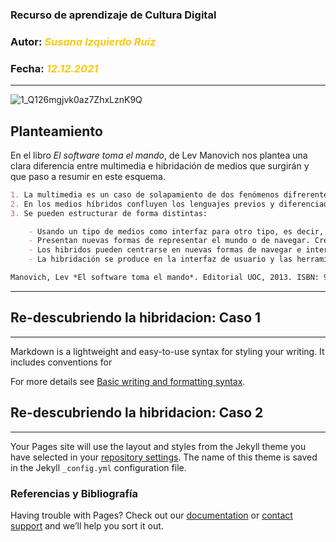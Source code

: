 ### Recurso de aprendizaje de Cultura Digital 
### Autor: <em style ="color:#f5cb11">Susana Izquierdo Ruiz</em>
### Fecha: <em style ="color:#f5cb11">12.12.2021</em>
***
![1_Q126mgjvk0az7ZhxLznK9Q](https://user-images.githubusercontent.com/95432042/144762413-ecdef43e-84a8-4e54-965b-95c9722b8864.png)

## Planteamiento

En el libro *El software toma el mando*, de Lev Manovich nos plantea una clara diferencía entre multimedia e hibridación de medios que surgirán y que paso a resumir en este esquema.

```markdown
1. La multimedia es un caso de solapamiento de dos fenómenos difrerentes, mientras que en la hibridación se fusionan para ofrecer una experiencia nueva coherente, que es distinto a experimentar los elementos uno por uno. No es por tanto una remezcla para formar nuevas combinaciones, estos nuevos medios se consideran una especie.
2. En los medios híbridos confluyen los lenguajes previos y diferenciados. Intercambian propiedades, crean nuevas estructuras e interaccionan a niveles profundos.
3. Se pueden estructurar de forma distintas:

	- Usando un tipo de medios como interfaz para otro tipo, es decir, utilizar un tipo de medio como envoltorio para otro tipo (como por ejemplo un 	  espacio en 3D que contiene películas, vídeos y clips).
	- Presentan nuevas formas de representar el mundo o de navegar. Crean nuevas representataciones de experiencias humanas colectivas e individuales fundiendo las dos dimensiones la objetiva y la subjeiva. Representarn el mundo de forma novedosa, combinando y reconfigurando los medios que ya conocemos (mapas, vídeo, objetos 3d, páginas web, fotos).
	- Los hibridos pueden centrarse en nuevas formas de navegar e interaccionar con formatos de medios ya existentes.
	- La hibridación se produce en la interfaz de usuario y las herramientas que facilitan el proyecto, servcio o aplicación. En resumen, un híbrido puede definir nuevas técnicas de navegación e interacción que funcionan con formatos de medios modificados y a su vez utilizarlas a su manera las ya existentes.

Manovich, Lev *El software toma el mando*. Editorial UOC, 2013. ISBN: 978-84-9064-022-7
```
***

## Re-descubriendo la hibridacion: Caso 1
***

Markdown is a lightweight and easy-to-use syntax for styling your writing. It includes conventions for



For more details see [Basic writing and formatting syntax](https://docs.github.com/en/github/writing-on-github/getting-started-with-writing-and-formatting-on-github/basic-writing-and-formatting-syntax).

## Re-descubriendo la hibridacion: Caso 2
***

Your Pages site will use the layout and styles from the Jekyll theme you have selected in your [repository settings](https://github.com/susizdip/readme.md/settings/pages). The name of this theme is saved in the Jekyll `_config.yml` configuration file.

### Referencias y Bibliografía

Having trouble with Pages? Check out our [documentation](https://docs.github.com/categories/github-pages-basics/) or [contact support](https://support.github.com/contact) and we’ll help you sort it out.
